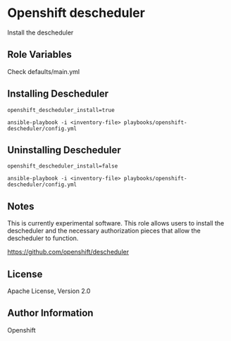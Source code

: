 Openshift descheduler
=====================

Install the descheduler

Role Variables
--------------
Check defaults/main.yml

Installing Descheduler
--------------------

```
openshift_descheduler_install=true
```

```
ansible-playbook -i <inventory-file> playbooks/openshift-descheduler/config.yml
```

Uninstalling Descheduler
--------------------

```
openshift_descheduler_install=false
```

```
ansible-playbook -i <inventory-file> playbooks/openshift-descheduler/config.yml
```

Notes
-----

This is currently experimental software.  This role allows users to install the descheduler and the necessary authorization pieces that allow the descheduler to function.

https://github.com/openshift/descheduler

License
-------

Apache License, Version 2.0

Author Information
------------------

Openshift
